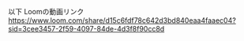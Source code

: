 以下 Loomの動画リンク
https://www.loom.com/share/d15c6fdf78c642d3bd840eaa4faaec04?sid=3cee3457-2f59-4097-84de-4d3f8f90cc8d